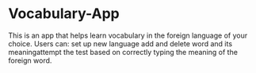 # Vocabulary-App
This is an app that helps learn vocabulary in the foreign language of your choice. Users can: set up new language add and delete word and its meaningattempt the test based on correctly typing the meaning of the foreign word. 

